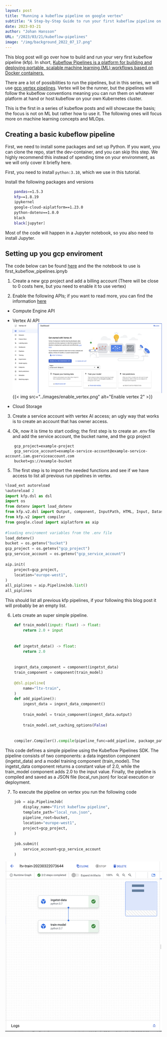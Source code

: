 ```yaml
---
layout: post 
title: "Running a kubeflow pipeline on google vertex"
subtitle: "A Step-by-Step Guide to run your first kubeflow pipeline on google vertex"
date: 2023-03-21
author: "Johan Hansson"
URL: "/2023/03/21/kubeflow-pipelines"
image: "/img/background_2022_07_17.png"
---
```


This blog post will go over how to build and run your very first kubeflow pipeline (kfp). In short, [Kubeflow Pipelines is a platform for building and deploying portable, scalable machine learning (ML) workflows based on Docker containers.](https://www.kubeflow.org/docs/components/pipelines/v1/introduction/)

There are a lot of possibilities to run the pipelines, but in this series, we will use [gcp vertex pipelines](https://cloud.google.com/vertex-ai/docs/pipelines/introduction). Vertex will be the runner, but the pipelines will follow the kubeflow conventions meaning you can run them on whatever platform at hand or host kubeflow on your own Kubernetes cluster. 

This is the first in a series of kubeflow posts and will showcase the basis; the focus is not on ML but rather how to use it. The following ones will focus more on machine learning concepts and MLOps. 

## Creating a basic kubeflow pipeline

First, we need to install some packages and set up Python. If you want, you can clone the repo, start the dev-container, and you can skip this step. We highly recommend this instead of spending time on your environment, as we will only cover it briefly here.

First, you need to install `python:3.10`, which we use in this tutorial. 

Install the following packages and versions
```bash
    pandas==1.5.3
    kfp==1.8.19
    ipykernel
    google-cloud-aiplatform==1.23.0
    python-dotenv==1.0.0
    black 
    black[jupyter]
```

Most of the code will happen in a Jupyter notebook, so you also need to install Jupyter.

## Setting up you gcp enviroment

The code below can be found [here](https://github.com/Njorda/kubeflow-pipelines) and the the notebook to use is first_kubeflow_pipelines.ipnyb

1. Create a new gcp project and add a billing account (There will be close to 0 costs here, but you need to enable it to use vertex)

2. Enable the following APIs; if you want to read more, you can find the information [here](https://cloud.google.com/vertex-ai/docs/pipelines/configure-project)
- Compute Engine API
- Vertex AI API ![Enable vertex](../images/enable_vertex.png)
{{< img src="../images/enable_vertex.png" alt="Enable vertex 2" >}}


- Cloud Storage

3. Create a service account with vertex AI access; an ugly way that works is to create an account that has owner access.

4. Ok, now it is time to start coding; the first step is to create an .env file and add the service account, the bucket name, and the gcp project
```env
    gcp_project=example-project
    gcp_service_account=example-service-account@example-service-account.iam.gserviceaccount.com
    bucket=gs://example-bucket
```

5. The first step is to import the needed functions and see if we have access to list all previous run pipelines in vertex.
```python 
%load_ext autoreload
%autoreload 2
import kfp.dsl as dsl
import os
from dotenv import load_dotenv
from kfp.v2.dsl import Output, component, InputPath, HTML, Input, Dataset
from kfp.v2 import compiler
from google.cloud import aiplatform as aip

#loading enviroment variables from the .env file
load_dotenv()
bucket = os.getenv("bucket")
gcp_project = os.getenv("gcp_project")
gcp_service_account = os.getenv("gcp_service_account")

aip.init(
    project=gcp_project,
    location="europe-west1",
)
all_piplines = aip.PipelineJob.list()
all_piplines
```

This should list all previous kfp pipelines, if your following this blog post it will probably be an empty list. 


6. Lets create an super simple pipeline. 
```python 
    def train_model(input: float) -> float:
        return 2.0 + input


    def ingetst_data() -> float:
        return 2.0


    ingest_data_component = component(ingetst_data)
    train_component = component(train_model)

    @dsl.pipeline(
        name="ltv-train",
    )
    def add_pipeline():
        ingest_data = ingest_data_component()

        train_model = train_component(ingest_data.output)

        train_model.set_caching_options(False)


    compiler.Compiler().compile(pipeline_func=add_pipeline, package_path="local_run.json")
```
This code defines a simple pipeline using the Kubeflow Pipelines SDK. The pipeline consists of two components: a data ingestion component (ingetst_data) and a model training component (train_model). The ingetst_data component returns a constant value of 2.0, while the train_model component adds 2.0 to the input value. Finally, the pipeline is compiled and saved as a JSON file (local_run.json) for local execution or deployment.


7. To execute the pipeline on vertex you run the following code
```python
    job = aip.PipelineJob(
        display_name="First kubeflow pipeline",
        template_path="local_run.json",
        pipeline_root=bucket,
        location="europe-west1",
        project=gcp_project,
    )

    job.submit(
        service_account=gcp_service_account
    )
```

![You should now get an output with a link the the running pipeline if you follow it you should see somthing like this. ](../images/vertex_pipeline.png)
